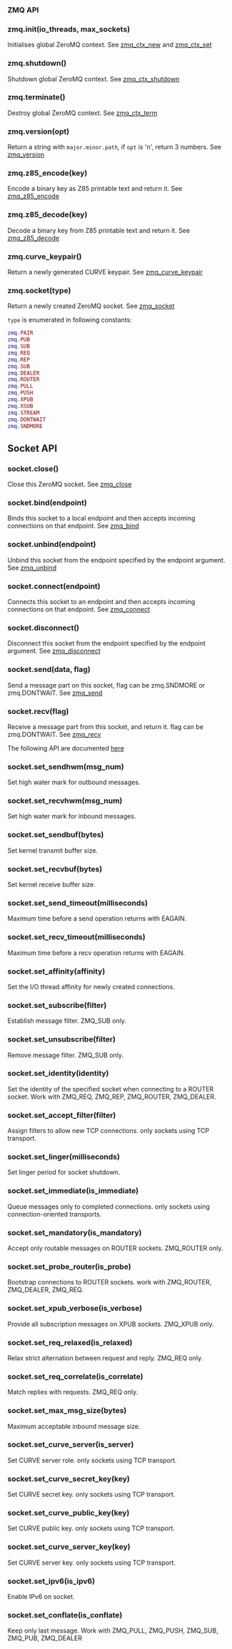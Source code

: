 ### ZMQ API

### zmq.init(io_threads, max_sockets)

Initialises global ZeroMQ context.
See [zmq_ctx_new](http://api.zeromq.org/4-0:zmq-ctx-new) and [zmq_ctx_set](http://api.zeromq.org/4-0:zmq-ctx-set)

### zmq.shutdown()

Shutdown global ZeroMQ context.
See [zmq_ctx_shutdown](http://api.zeromq.org/4-0:zmq-ctx-shutdown)

### zmq.terminate()

Destroy global ZeroMQ context.
See [zmq_ctx_term](http://api.zeromq.org/4-0:zmq-ctx-term)

### zmq.version(opt)

Return a string with `major.minor.path`, if `opt` is 'n', return 3 numbers.
See [zmq_version](http://api.zeromq.org/4-0:zmq_version)

### zmq.z85_encode(key)

Encode a binary key as Z85 printable text and return it.
See [zmq_z85_encode](http://api.zeromq.org/4-0:zmq-z85-encode)

### zmq.z85_decode(key)

Decode a binary key from Z85 printable text and return it.
See [zmq_z85_decode](http://api.zeromq.org/4-0:zmq-z85-decode)

### zmq.curve_keypair()

Return a newly generated CURVE keypair.
See [zmq_curve_keypair](http://api.zeromq.org/4-0:zmq-curve-keypair)

### zmq.socket(type)

Return a newly created ZeroMQ socket.
See [zmq_socket](http://api.zeromq.org/4-0:zmq-socket)

`type` is enumerated in following constants:

~~~ Lua
zmq.PAIR
zmq.PUB
zmq.SUB
zmq.REQ
zmq.REP
zmq.SUB
zmq.DEALER
zmq.ROUTER
zmq.PULL
zmq.PUSH
zmq.XPUB
zmq.XSUB
zmq.STREAM
zmq.DONTWAIT
zmq.SNDMORE
~~~

## Socket API

### socket.close()

Close this ZeroMQ socket.
See [zmq_close](http://api.zeromq.org/4-0:zmq_close)

### socket.bind(endpoint)

Binds this socket to a local endpoint and then accepts incoming connections on that endpoint.
See [zmq_bind](http://api.zeromq.org/4-0:zmq_bind)

### socket.unbind(endpoint)

Unbind this socket from the endpoint specified by the endpoint argument.
See [zmq_unbind](http://api.zeromq.org/4-0:zmq_unbind)

### socket.connect(endpoint)

Connects this socket to an endpoint and then accepts incoming connections on that endpoint.
See [zmq_connect](http://api.zeromq.org/4-0:zmq_connect)

### socket.disconnect()

Disconnect this socket from the endpoint specified by the endpoint argument.
See [zmq_disconnect](http://api.zeromq.org/4-0:zmq_disconnect)

### socket.send(data, flag)

Send a message part on this socket, flag can be zmq.SNDMORE or zmq.DONTWAIT.
See [zmq_send](http://api.zeromq.org/4-0:zmq-send)

### socket.recv(flag)

Receive a message part from this socket, and return it.
flag can be zmq.DONTWAIT.
See [zmq_recv](http://api.zeromq.org/4-0:zmq-recv)

The following API are documented [here](http://api.zeromq.org/4-0:zmq-setsockopt)

### socket.set_sendhwm(msg_num)

Set high water mark for outbound messages.

### socket.set_recvhwm(msg_num)

Set high water mark for inbound messages.

### socket.set_sendbuf(bytes)

Set kernel transmit buffer size.

### socket.set_recvbuf(bytes)

Set kernel receive buffer size.

### socket.set_send_timeout(milliseconds)

Maximum time before a send operation returns with EAGAIN.

### socket.set_recv_timeout(milliseconds)

Maximum time before a recv operation returns with EAGAIN.

### socket.set_affinity(affinity)

Set the I/O thread affinity for newly created connections.

### socket.set_subscribe(filter)

Establish message filter. ZMQ_SUB only.

### socket.set_unsubscribe(filter)

Remove message filter. ZMQ_SUB only.

### socket.set_identity(identity)

Set the identity of the specified socket when connecting to a ROUTER socket.
Work with ZMQ_REQ, ZMQ_REP, ZMQ_ROUTER, ZMQ_DEALER.

### socket.set_accept_filter(filter)

Assign filters to allow new TCP connections. only sockets using TCP transport.

### socket.set_linger(milliseconds)

Set linger period for socket shutdown.
 
### socket.set_immediate(is_immediate)

Queue messages only to completed connections.
only sockets using connection-oriented transports.

### socket.set_mandatory(is_mandatory)

Accept only routable messages on ROUTER sockets. ZMQ_ROUTER only.

### socket.set_probe_router(is_probe)

Bootstrap connections to ROUTER sockets.
work with ZMQ_ROUTER, ZMQ_DEALER, ZMQ_REQ.

### socket.set_xpub_verbose(is_verbose)

Provide all subscription messages on XPUB sockets. ZMQ_XPUB only.

### socket.set_req_relaxed(is_relaxed)

Relax strict alternation between request and reply. ZMQ_REQ only.

### socket.set_req_correlate(is_correlate)

Match replies with requests. ZMQ_REQ only.

### socket.set_max_msg_size(bytes)

Maximum acceptable inbound message size.

### socket.set_curve_server(is_server)

Set CURVE server role. only sockets using TCP transport.

### socket.set_curve_secret_key(key)

Set CURVE secret key. only sockets using TCP transport.

### socket.set_curve_public_key(key)

Set CURVE public key. only sockets using TCP transport.

### socket.set_curve_server_key(key)

Set CURVE server key. only sockets using TCP transport.

### socket.set_ipv6(is_ipv6)

Enable IPv6 on socket.

### socket.set_conflate(is_conflate)

Keep only last message.
Work with ZMQ_PULL, ZMQ_PUSH, ZMQ_SUB, ZMQ_PUB, ZMQ_DEALER
